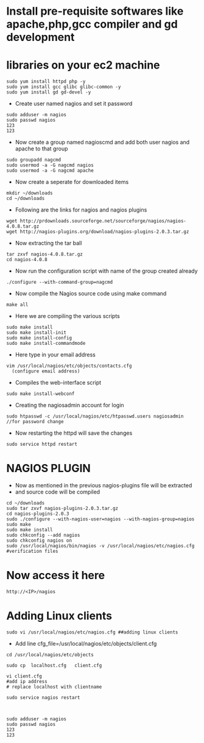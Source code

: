 # Install pre-requisite softwares like apache,php,gcc compiler and gd development  
# libraries on your ec2 machine 

```
sudo yum install httpd php -y
sudo yum install gcc glibc glibc-common -y
sudo yum install gd gd-devel -y
```
- Create user named nagios and set it password
```
sudo adduser -m nagios
sudo passwd nagios
123
123
```
- Now create a group named nagioscmd and add both user nagios and apache to that group
```
sudo groupadd nagcmd
sudo usermod -a -G nagcmd nagios
sudo usermod -a -G nagcmd apache
```

- Now create a seperate for downloaded items
```
mkdir ~/downloads
cd ~/downloads
```
- Following are the links for nagios and nagios plugins 
```
wget http://prdownloads.sourceforge.net/sourceforge/nagios/nagios-4.0.8.tar.gz
wget http://nagios-plugins.org/download/nagios-plugins-2.0.3.tar.gz
```

- Now extracting the tar ball
```
tar zxvf nagios-4.0.8.tar.gz
cd nagios-4.0.8
```
- Now run the configuration script with name of the group created already
```
./configure --with-command-group=nagcmd
```
- Now compile the Nagios source code using make command
```
make all
```
- Here we are compiling the various scripts 
```
sudo make install
sudo make install-init
sudo make install-config
sudo make install-commandmode
```
- Here type in your email address
```
vim /usr/local/nagios/etc/objects/contacts.cfg
  (configure email address)
```
- Compiles the web-interface script
```
sudo make install-webconf
```
- Creating the nagiosadmin account for login 
```
sudo htpasswd -c /usr/local/nagios/etc/htpasswd.users nagiosadmin  //for password change
```
- Now restarting the httpd will save the changes
```
sudo service httpd restart  
```
# NAGIOS PLUGIN
- Now as mentioned in the previous nagios-plugins file will be extracted 
- and source code will be compiled 
```
cd ~/downloads
sudo tar zxvf nagios-plugins-2.0.3.tar.gz
cd nagios-plugins-2.0.3
sudo ./configure --with-nagios-user=nagios --with-nagios-group=nagios
sudo make
sudo make install
sudo chkconfig --add nagios
sudo chkconfig nagios on
sudo /usr/local/nagios/bin/nagios -v /usr/local/nagios/etc/nagios.cfg #verification files	
```
# Now access it here
```
http://<IP>/nagios
```

# Adding Linux clients
```
sudo vi /usr/local/nagios/etc/nagios.cfg ##adding linux clients
```
 - Add line
cfg_file=/usr/local/nagios/etc/objects/client.cfg
```
cd /usr/local/nagios/etc/objects

sudo cp  localhost.cfg   client.cfg

vi client.cfg
#add ip address 
# replace localhost with clientname

sudo service nagios restart 



sudo adduser -m nagios
sudo passwd nagios
123
123
```
